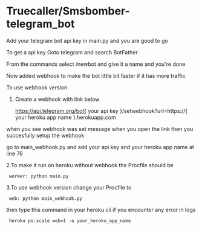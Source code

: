 # Truecaller/Smsbomber-telegram_bot

Add your telegram bot api key in main.py and you are good to go

To get a api key Goto telegram and search BotFather 

From the commands select /newbot and give it a name and you're done

Now added webhook to make the bot little bit faster if it has more traffic

To use webhook version 

1. Create a webhook with link below

    https://api.telegram.org/bot{ your api key }/setwebhook?url=https://{ your heroku app name }.herokuapp.com

when you see webhook was set message when you open the link then you succesfully setup the webhook

go to main_webhook.py and add your api key and your heroku app name at line 76

2.To make it run on heroku without webhook the Procfile should be 

     worker: python main.py

3.To use webhook version change your Procfile to

     web: python main_webhook.py 

then type this command in your heroku cli if you encounter any error in logs

     heroku ps:scale web=1 -a your_heroku_app_name
